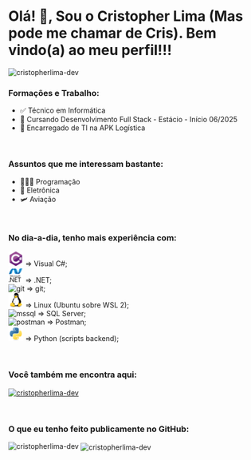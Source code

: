 <h1 align="cnter">Olá! 👋, Sou o Cristopher Lima (Mas pode me chamar de Cris). Bem vindo(a) ao meu perfil!!!</h1>
<p align="left"> <img src="https://komarev.com/ghpvc/?username=cristopherlima-dev&label=Visitas%20ao%20perfil&color=0e75b6&style=flat" alt="cristopherlima-dev" /> </p>
<h3 align="left">Formações e Trabalho:</h3>
<ul>
<li>✅ Técnico em Informática</li> 
<li>📖 Cursando Desenvolvimento Full Stack  - Estácio - Início 06/2025
<li>💼 Encarregado de TI na APK Logística</li>  
</ul>

<br>
<h3 align="left">Assuntos que me interessam bastante:</h3>
<ul>
   <li>👨🏻‍💻 Programação</li>
   <li>🔌 Eletrônica</li>
   <li>🛩️ Aviação</li> 
</ul>
<br>

<h3 align="left">No dia-a-dia, tenho mais experiência com:</h3>
<p align="left"> 
   <img src="https://raw.githubusercontent.com/devicons/devicon/master/icons/csharp/csharp-original.svg" alt="csharp" width="30" height="30"/> => Visual C#;<br>
                <img src="https://raw.githubusercontent.com/devicons/devicon/master/icons/dot-net/dot-net-original-wordmark.svg" alt="dotnet" width="30" height="30"/> => .NET;<br>
                <img src="https://www.vectorlogo.zone/logos/git-scm/git-scm-icon.svg" alt="git" width="30" height="30"/> => git;<br>   
                <img src="https://raw.githubusercontent.com/devicons/devicon/master/icons/linux/linux-original.svg" alt="linux" width="30" height="30"/> => Linux (Ubuntu sobre WSL 2); <br>
                <img src="https://www.svgrepo.com/show/303229/microsoft-sql-server-logo.svg" alt="mssql" width="30" height="30"/> => SQL Server;<br>  
                <img src="https://www.vectorlogo.zone/logos/getpostman/getpostman-icon.svg" alt="postman" width="30" height="30"/> => Postman;<br>
                <img src="https://raw.githubusercontent.com/devicons/devicon/master/icons/python/python-original.svg" alt="python" width="30" height="30"/> => Python (scripts backend);<br>
 
  </p>

<br>

<h3 align="left">Você também me encontra aqui:</h3>
<p align="left">
<a href="https://linkedin.com/in/cristopherlima-dev" target="blank"><img align="center" src="https://raw.githubusercontent.com/rahuldkjain/github-profile-readme-generator/master/src/images/icons/Social/linked-in-alt.svg" alt="cristopherlima-dev" height="30" width="40" /></a>
</p>

<br>

<h3 align="left">O que eu tenho feito publicamente no GitHub:</h3>
<p><img align="left" src="https://github-readme-stats.vercel.app/api/top-langs?username=cristopherlima-dev&show_icons=true&locale=pt-br&layout=compact" alt="cristopherlima-dev" /></p>

<p>&nbsp;<img align="center" src="https://github-readme-stats.vercel.app/api?username=cristopherlima-dev&show_icons=true&locale=pt-br" alt="cristopherlima-dev" /></p>


